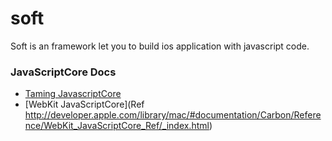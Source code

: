 soft
====

Soft is an framework let you to build ios application with javascript code. 


### JavaScriptCore Docs

* [Taming JavascriptCore](http://parmanoir.com/Taming_JavascriptCore_within_and_without_WebView)
* [WebKit JavaScriptCore](Ref http://developer.apple.com/library/mac/#documentation/Carbon/Reference/WebKit_JavaScriptCore_Ref/_index.html)
